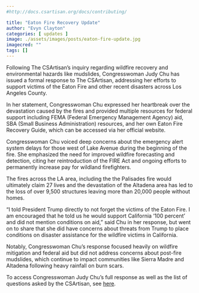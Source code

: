 ```yaml
---
#http://docs.csartisan.org/docs/contributing/

title: "Eaton Fire Recovery Update"
author: "Evyn Clayton"
categories: [ updates ]
image: ./assets/images/posts/eaton-fire-update.jpg
imagecred: ""
tags: []
---
```

Following The CSArtisan’s inquiry regarding wildfire recovery and environmental hazards like mudslides, Congresswoman Judy Chu has issued a formal response to The CSArtisan, addressing her efforts to support victims of the Eaton Fire and other recent disasters across Los Angeles County.

In her statement, Congresswoman Chu expressed her heartbreak over the devastation caused by the fires and provided multiple resources for federal support including FEMA (Federal Emergency Management Agency) aid, SBA (Small Business Administration) resources, and her own Eaton Fire Recovery Guide, which can be accessed via her official website. 

Congresswoman Chu voiced deep concerns about the emergency alert system delays for those west of Lake Avenue during the beginning of the fire. She emphasized the need for improved wildfire forecasting and detection, citing her reintroduction of the FIRE Act and ongoing efforts to permanently increase pay for wildland firefighters.

The fires across the LA area, including the the Palisades fire would ultimately claim 27 lives and the devastation of the Altadena area has led to the loss of over 9,500 structures leaving more than 20,000 people without homes. 

“I told President Trump directly to not forget the victims of the Eaton Fire. I am encouraged that he told us he would support California ‘100 percent’ and did not mention conditions on aid,” said Chu in her response, but went on to share that she did have concerns about threats from Trump to place conditions on disaster assistance for the wildfire victims in California. 

Notably, Congresswoman Chu’s response focused heavily on wildfire mitigation and federal aid but did not address concerns about post-fire mudslides, which continue to impact communities like Sierra Madre and Altadena following heavy rainfall on burn scars.

To access Congresswoman Judy Chu’s full response as well as the list of questions asked by the CSArtisan, see [here](https://docs.google.com/document/d/1dcKZutAZKId6aKVnQhFCfLlOm9olJ2WOhw6tzXG4qNo/edit?usp=sharing).